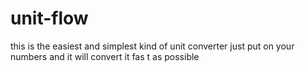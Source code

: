 # unit-flow
this is the easiest and simplest kind of unit converter just put on your numbers and it will convert it fas t as possible 

